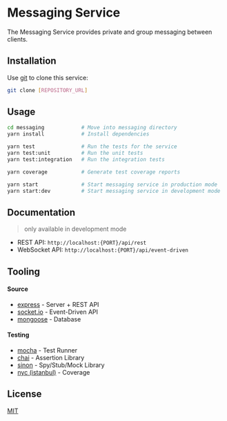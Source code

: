 # Messaging Service

The Messaging Service provides private and group messaging between clients.

## Installation

Use [git](https://git-scm.com/) to clone this service:

```bash
git clone [REPOSITORY_URL]
```

## Usage

```bash
cd messaging            # Move into messaging directory
yarn install            # Install dependencies

yarn test               # Run the tests for the service
yarn test:unit          # Run the unit tests
yarn test:integration   # Run the integration tests

yarn coverage           # Generate test coverage reports

yarn start              # Start messaging service in production mode
yarn start:dev          # Start messaging service in development mode
```

## Documentation

> only available in development mode

- REST API: `http://localhost:{PORT}/api/rest`
- WebSocket API: `http://localhost:{PORT}/api/event-driven`

## Tooling

#### Source

- [express](https://expressjs.com/) - Server + REST API
- [socket.io](https://socket.io/) - Event-Driven API
- [mongoose](https://mongoosejs.com/) - Database

#### Testing

- [mocha](https://mochajs.org/) - Test Runner
- [chai](https://www.chaijs.com/) - Assertion Library
- [sinon](https://sinonjs.org/) - Spy/Stub/Mock Library
- [nyc (istanbul)](https://istanbul.js.org/) - Coverage

## License

[MIT](https://choosealicense.com/licenses/mit/)
